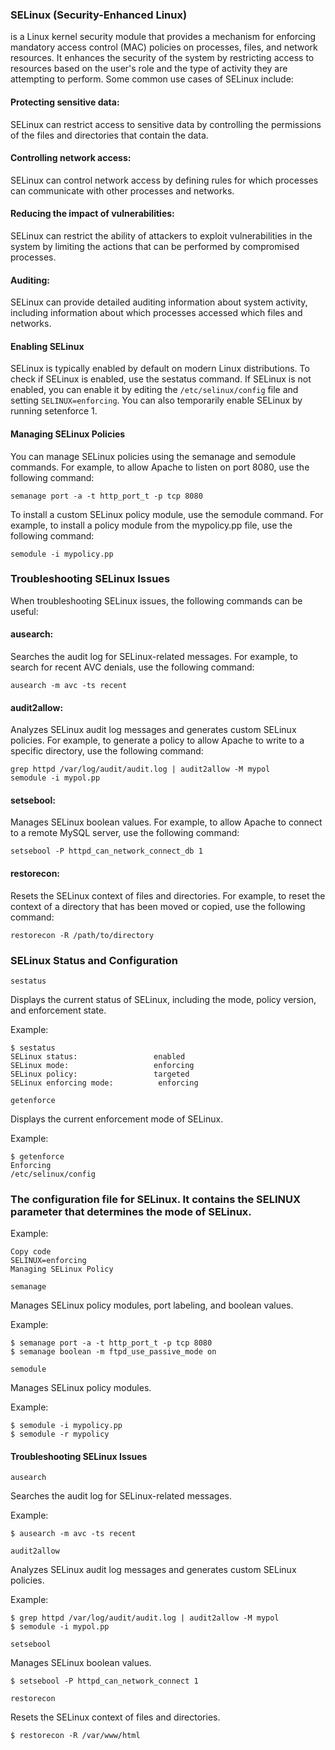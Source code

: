 ### SELinux (Security-Enhanced Linux) 
is a Linux kernel security module that provides a mechanism for enforcing mandatory access control (MAC) policies on processes, files, and network resources. It enhances the security of the system by restricting access to resources based on the user's role and the type of activity they are attempting to perform. Some common use cases of SELinux include:

#### Protecting sensitive data: 
SELinux can restrict access to sensitive data by controlling the permissions of the files and directories that contain the data.

#### Controlling network access: 
SELinux can control network access by defining rules for which processes can communicate with other processes and networks.

#### Reducing the impact of vulnerabilities: 
SELinux can restrict the ability of attackers to exploit vulnerabilities in the system by limiting the actions that can be performed by compromised processes.

#### Auditing: 
SELinux can provide detailed auditing information about system activity, including information about which processes accessed which files and networks.

#### Enabling SELinux
SELinux is typically enabled by default on modern Linux distributions. 
To check if SELinux is enabled, use the sestatus command. 
If SELinux is not enabled, you can enable it by editing the ```/etc/selinux/config``` file and setting ```SELINUX=enforcing```. You can also temporarily enable SELinux by running setenforce 1.

#### Managing SELinux Policies
You can manage SELinux policies using the semanage and semodule commands. For example, to allow Apache to listen on port 8080, use the following command:
```
semanage port -a -t http_port_t -p tcp 8080
```
To install a custom SELinux policy module, use the semodule command. For example, to install a policy module from the mypolicy.pp file, use the following command:
```
semodule -i mypolicy.pp
```
### Troubleshooting SELinux Issues
When troubleshooting SELinux issues, the following commands can be useful:

#### ausearch: 
Searches the audit log for SELinux-related messages. For example, to search for recent AVC denials, use the following command:
```
ausearch -m avc -ts recent
```
#### audit2allow: 
Analyzes SELinux audit log messages and generates custom SELinux policies. For example, to generate a policy to allow Apache to write to a specific directory, use the following command:
```
grep httpd /var/log/audit/audit.log | audit2allow -M mypol
semodule -i mypol.pp
```
#### setsebool: 
Manages SELinux boolean values. For example, to allow Apache to connect to a remote MySQL server, use the following command:
```
setsebool -P httpd_can_network_connect_db 1
```
#### restorecon: 
Resets the SELinux context of files and directories. For example, to reset the context of a directory that has been moved or copied, use the following command:
```
restorecon -R /path/to/directory
```


### SELinux Status and Configuration
```
sestatus
```
Displays the current status of SELinux, including the mode, policy version, and enforcement state.

Example:

```
$ sestatus
SELinux status:                 enabled
SELinux mode:                   enforcing
SELinux policy:                 targeted
SELinux enforcing mode:          enforcing
```

```
getenforce
```
Displays the current enforcement mode of SELinux.

Example:
```
$ getenforce
Enforcing
/etc/selinux/config
```

### The configuration file for SELinux. It contains the SELINUX parameter that determines the mode of SELinux.

Example:
```
Copy code
SELINUX=enforcing
Managing SELinux Policy
```

```
semanage
```
Manages SELinux policy modules, port labeling, and boolean values.

Example:
```
$ semanage port -a -t http_port_t -p tcp 8080
$ semanage boolean -m ftpd_use_passive_mode on
```

```
semodule
```
Manages SELinux policy modules.

Example:
```
$ semodule -i mypolicy.pp
$ semodule -r mypolicy
```

#### Troubleshooting SELinux Issues
```
ausearch
```
Searches the audit log for SELinux-related messages.

Example:
```
$ ausearch -m avc -ts recent
```

```
audit2allow
```
Analyzes SELinux audit log messages and generates custom SELinux policies.

Example:
```
$ grep httpd /var/log/audit/audit.log | audit2allow -M mypol
$ semodule -i mypol.pp
```

```
setsebool
```
Manages SELinux boolean values.
```
$ setsebool -P httpd_can_network_connect 1
```

```
restorecon
```
Resets the SELinux context of files and directories.
```
$ restorecon -R /var/www/html
```


